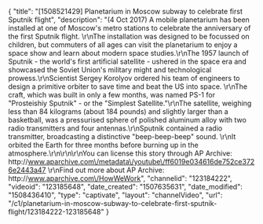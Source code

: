 {
    "title": "[1508521429] Planetarium in Moscow subway to celebrate first Sputnik flight",
    "description": "(4 Oct 2017) A mobile planetarium has been installed at one of Moscow's metro stations to celebrate the anniversary of the first Sputnik flight. \r\nThe installation was designed to be focussed on children, but commuters of all ages can visit the planetarium to enjoy a space show and learn about modern space studies.\r\nThe 1957 launch of Sputnik - the world's first artificial satellite - ushered in the space era and showcased the Soviet Union's military might and technological prowess.\r\nScientist Sergey Korolyov ordered his team of engineers to design a primitive orbiter to save time and beat the US into space. \r\nThe craft, which was built in only a few months, was named PS-1 for \"Prosteishiy Sputnik\" - or the \"Simplest Satellite.\"\r\nThe satellite, weighing less than 84 kilograms (about 184 pounds) and slightly larger than a basketball, was a pressurised sphere of polished aluminum alloy with two radio transmitters and four antennas.\r\nSputnik contained a radio transmitter, broadcasting a distinctive \"beep-beep-beep\" sound. \r\nIt orbited the Earth for three months before burning up in the atmosphere.\r\n\r\n\r\nYou can license this story through AP Archive: http:\/\/www.aparchive.com\/metadata\/youtube\/ff6019e034616de752ce3726e2443a47 \r\nFind out more about AP Archive: http:\/\/www.aparchive.com\/HowWeWork",
    "channelid": "123184222",
    "videoid": "123185648",
    "date_created": "1507635631",
    "date_modified": "1508436410",
    "type": "captivate",
    "layout": "channelVideo",
    "url": "\/c1\/planetarium-in-moscow-subway-to-celebrate-first-sputnik-flight\/123184222-123185648"
}